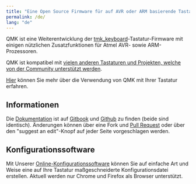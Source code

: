 ```yaml
---
title: "Eine Open Source Firmware für auf AVR oder ARM basierende Tastaturen"
permalink: /de/
lang: "de"
---
```

QMK ist eine Weiterentwicklung der [tmk\_keyboard](http://github.com/tmk/tmk_keyboard)-Tastatur-Firmware mit einigen nützlichen Zusatzfunktionen für Atmel AVR- sowie ARM-Prozessoren.

QMK ist kompatibel mit [vielen anderen Tastaturen und Projekten, welche von der Community unterstützt werden](/keyboards/).

[Hier](/powered/) können Sie mehr über die Verwendung von QMK mit Ihrer Tastatur erfahren.

## Informationen

Die [Dokumentation](https://docs.qmk.fm) ist auf [Gitbook](https://docs.qmk.fm) und [Github](https://github.com/qmk/qmk_firmware/tree/master/docs) zu finden (beide sind identisch). Änderungen können über eine Fork und [Pull Request](https://github.com/qmk/qmk_firmware/pulls) oder über den "suggest an edit"-Knopf auf jeder Seite vorgeschlagen werden.

## Konfigurationssoftware

Mit Unserer [Online-Konfigurationssoftware](https://config.qmk.fm) können Sie auf einfache Art und Weise eine auf Ihre Tastatur maßgeschneiderte Konfigurationsdatei erstellen. Aktuell werden nur Chrome und Firefox als Browser unterstützt.
